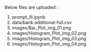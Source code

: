Below files are uploaded :
1. prompt_III.ipynb
2. data/bank-additional-full.csv
3. images/Bar_Plot_img_01.png
4. images/Histogram_Plot_img_02.png
5. images/Histogram_Plot_img_03.png
6. images/Histogram_Plot_img_04.png
